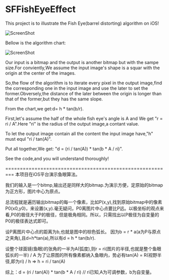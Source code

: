 SFFishEyeEffect
===============

This project is to illustrate the Fish Eye(barrel distorting) algorithm on iOS!

![ScreenShot](https://raw.github.com/JagieChen/SFFishEyeEffect/master/snapshot.png)

Bellow is the algorithm chart:

![ScreenShot](https://raw.github.com/JagieChen/SFFishEyeEffect/master/algorithm_chart.jpg)

Our input is a bitmap and the output is another bitmap but with the sampe size.For conviently,We assume the 
input image's shape is a squar with the origin at the center of the images. 

So,the flow of the algorithm is to iterate every pixel in the output image,find the corresponding one in the input image and use the later to set the former.Obversely,the distance of the later between the origin is longer than that of the former,but they has the same slope.

From the chart,we get:d= h * tan(b/r).

First,let's assume the half of the whole fish eye's angle is A and We get "r = ri / A".Here "ri" is the radius of the output image,a contant value.

To let the output image contain all the content the input image have,"h" must equl "ri / tan(A)".

Put all together,We get: "d = (ri / tan(A)) * tan(b * A / ri)".

See the code,and you will understand thoroughly!


=========================================================
本项目在iOS平台演示鱼眼算法。

我们的输入是一个bitmp,输出还是同样大的bitmap.为演示方便，定原始的bitmap为正方形，图片中心为原点。

总流程就是遍历输出bitmap的每一个像素，比如P(x,y),找到原始bitmap中的像素P0(x0,y0)，来设置(x,y).毫无疑问，P0离图片中心点要比P远。以极坐标的观点来看,P0的极径大于P的极径，但是极角相同。所以，只需找出以P极径为自变量的P0的极径表达式即可。
    
设P离图片中心点的距离为b,也就是图中的棕色弧长。
因为b = r * a(a为P与原点之夹角),且d=h*tan(a),所以有d = h * tan(b/r).
    
设整个球面镜(鱼眼)的张角的一半为A(弧度),则r = ri(图片的半径,也就是整个鱼眼弧长的一半) / A
为了让原图的所有像素都纳入鱼眼内，势必有tan(A) = R(视野半径,即为ri) / h => h = ri / tan(A)
    
综上：d = (ri / tan(A)) * tan(b * A / ri) // ri已知,A为可调参数，b为自变量。
    
    
    
    